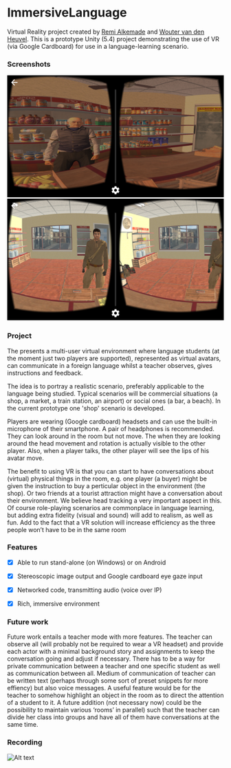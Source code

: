 # ImmersiveLanguage

Virtual Reality project created by [Remi Alkemade](https://github.com/rremigius) and [Wouter van den Heuvel](https://github.com/spassvogel). This is a prototype Unity (5.4) project demonstrating the use of VR (via Google Cardboard) for use in a language-learning scenario. 


### Screenshots

![Alt text](/Misc/Screenshots/Screenshot_20161105-012114.png?raw=true "Screenshot 1")
![Alt text](/Misc/Screenshots/Screenshot_20161105-014629.png?raw=true "Screenshot 2")


### Project

The presents a multi-user virtual environment where language students (at the moment just two players are supported), represented as virtual avatars, can communicate in a foreign language whilst a teacher observes, gives instructions and feedback.

The idea is to portray a realistic scenario, preferably applicable to the language being studied. Typical scenarios will be commercial situations (a shop, a market, a train station, an airport) or social ones (a bar, a beach). In the current prototype one 'shop' scenario is developed.

Players are wearing (Google cardboard) headsets and can use the built-in microphone of their smartphone. A pair of headphones is recommended. They can look around in the room but not move. The when they are looking around the head movement and rotation is actually visible to the other player. Also, when a player talks, the other player will see the lips of his avatar move.

The benefit to using VR is that you can start to have conversations about (virtual) physical things in the room, e.g. one player (a buyer) might be given the instruction to buy a perticular object in the environment (the shop). Or two friends at a tourist attraction might have a conversation about their environment. We believe head tracking a very important aspect in this. Of course role-playing scenarios are commonplace in language learning, but adding extra fidelity (visual and sound) will add to realism, as well as fun. Add to the fact that a VR solution will increase efficiency as the three people won’t have to be in the same room


### Features

- [x] Able to run stand-alone (on Windows) or on Android 
- [x] Stereoscopic image output and Google cardboard eye gaze input
- [x] Networked code, transmitting audio (voice over IP) 
- [x] Rich, immersive environment


### Future work

Future work entails a teacher mode with more features. The teacher can observe all (will probably not be required to wear a VR headset) and provide each actor with a minimal background story and assignments to keep the conversation going and adjust if necessary. There has to be a way for private communication between a teacher and one specific student as well as communication between all. Medium of communication of teacher can be written text (perhaps through some sort of preset snippets for more effiency) but also voice messages. A useful feature would be for the teacher to somehow highlight an object in the room as to direct the attention of a student to it. A future addition (not necessary now) could be the possibility to maintain various ‘rooms’ in parallel) such that the teacher can divide her class into groups and have all of them have conversations at the same time.



### Recording

![Alt text](/Misc/Movies/demo.gif?raw=true "Demo")



